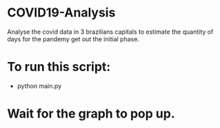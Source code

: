 # COVID19-Analysis
Analyse the covid data in 3 brazilians capitals to estimate the quantity of days for the pandemy get out the initial phase.

# To run this script:

- python main.py

# Wait for the graph to pop up.
